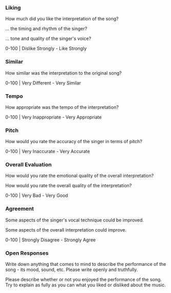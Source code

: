 

### Liking
How much did you like the interpretation of the song?

... the timing and rhythm of the singer?

... tone and quality of the singer's voice?

0-100 | Dislike Strongly - Like Strongly

### Similar
How similar was the interpretation to the original song?

0-100 | Very Different - Very Similar

### Tempo
How appropriate was the tempo of the interpretation?

0-100 | Very Inappropriate - Very Appropriate

### Pitch
How would you rate the accuracy of the singer in terms of pitch?

0-100 | Very Inaccurate - Very Accurate

### Overall Evaluation
How would you rate the emotional quality of the overall interpretation?

How would you rate the overall quality of the interpretation?

0-100 | Very Bad - Very Good

### Agreement
Some aspects of the singer's vocal technique could be improved. 

Some aspects of the overall interpretation could improve. 

0-100 | Strongly Disagree - Strongly Agree

### Open Responses
Write down anything that comes to mind to describe the performance of the song - its mood, sound, etc. Please write openly and truthfully.

Please describe whether or not you enjoyed the performance of the song. Try to explain as fully as you can what you liked or disliked about the music. 